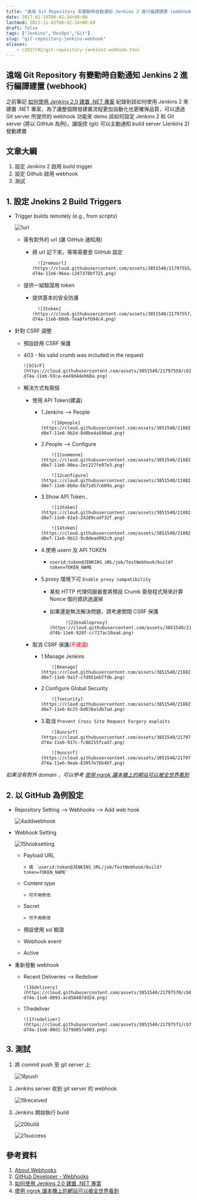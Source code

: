 ```yaml
---
title: "遠端 Git Repository 有變動時自動通知 Jenkins 2 進行編譯建置 (webhook)"
date: 2017-02-10T00:42:34+08:00
lastmod: 2021-11-02T00:42:34+08:00
draft: false
tags: ["Jenkins","DevOps","Git"]
slug: "git-repository-jenkins-webhook"
aliases:
    - /2017/02/git-repository-jenkins2-webhook.html
---
```

## 遠端 Git Repository 有變動時自動通知 Jenkins 2 進行編譯建置 (webhook)

之前筆記 [如何使用 Jenkins 2.0 建置 .NET 專案](/jenkins-2-build-dotnet-project) 紀錄到該如何使用 Jenkins 2 來建置 .NET 專案，為了讓整個開發建置流程更加自動化也更確保品質，可以透過 Git server 所提供的 webhook 功能來 demo 該如何設定 Jenkins 2 和 Git server (將以 GitHub 為例)，讓版控 (git) 可以主動通知 build server (Jenkins 2) 發動建置

## 文章大綱

1. 設定 Jenkins 2 啟用 build trigger
2. 設定 Github 啟用 webhook
3. 測試

## 1. 設定 Jnekins 2 Build Triggers

- Trigger builds remotely (e.g., from scripts)

    ![1url](https://cloud.githubusercontent.com/assets/3851540/21797554/cb16e4fc-d74a-11e6-8669-35af659dfaa4.png)
  - 需有對外的 url (讓 GitHub 通知用)
    - 將 url 記下來，等等需要至 GitHub 設定

            ![2remourl](https://cloud.githubusercontent.com/assets/3851540/21797555/cb198e5a-d74a-11e6-96ea-c247378bf725.png)
  - 提供一組驗證用 token
    - 提供基本的安全防護

            ![3token](https://cloud.githubusercontent.com/assets/3851540/21797557/cb1b2526-d74a-11e6-80d6-7ea8fefb94c4.png)

- 針對 CSRF 調整
  - 預設啟用 CSRF 保護
  - 403 - No valid crumb was included in the request

        ![5CSrF](https://cloud.githubusercontent.com/assets/3851540/21797558/cb1f2b3a-d74a-11e6-93ca-ee49d44eb68a.png)
  - 解決方式有兩個
    - 使用 API Token(建議)
      - 1.Jenkins --> People

                ![10people](https://cloud.githubusercontent.com/assets/3851540/21882885/6f3d4bfa-d8e7-11e6-9b2d-8d8be4a590ad.png)
      - 2.People --> Configure

                ![11someone](https://cloud.githubusercontent.com/assets/3851540/21882887/6f408130-d8e7-11e6-90ea-2ec227fe97e3.png)

                ![12configure](https://cloud.githubusercontent.com/assets/3851540/21882889/6f4305e0-d8e7-11e6-8b0a-6b71d57c689a.png)
      - 3.Show API Token..

                ![13token](https://cloud.githubusercontent.com/assets/3851540/21882890/6f444e1e-d8e7-11e6-92a3-24289cadf32f.png)

                ![14token](https://cloud.githubusercontent.com/assets/3851540/21882891/6f5cb5ee-d8e7-11e6-9b12-9c0dead992c9.png)
      - 4.使用 usern 及 API TOKEN
        - `userid:token@JENKINS_URL/job/TestWebhook/build?token=TOKEN_NAME`
      - 5.proxy 環境下可 `Enable proxy compatibility`
        - 某些 HTTP 代理伺服器會將預設 Crumb 簽發程式用來計算 Nonce 值的資訊過濾掉
        - 如果還是無法解決問題，請考慮關閉 CSRF 保護

                    ![22enableproxy](https://cloud.githubusercontent.com/assets/3851540/21797730/c799bd6c-d74b-11e6-928f-cc727ac20aad.png)
    - 取消 CSRF 保護(<span style="color:red">不建議</span>)
      - 1.Manage Jenkins

                ![6manage](https://cloud.githubusercontent.com/assets/3851540/21882886/6f401aba-d8e7-11e6-9a1f-cfd951eb7fdb.png)
      - 2.Configure Global Security

                ![7security](https://cloud.githubusercontent.com/assets/3851540/21882884/6f3b055c-d8e7-11e6-8c25-bd676a1db7ad.png)
      - 3.取消 `Prevent Cross Site Request Forgery exploits`

                ![8uncsrf](https://cloud.githubusercontent.com/assets/3851540/21797562/cb3e438a-d74a-11e6-917c-fc86215fcad7.png)

                ![9uncsrf](https://cloud.githubusercontent.com/assets/3851540/21797561/cb3e5104-d74a-11e6-9eab-63957e76b4b7.png)

*如果沒有對外 domain ，可以參考 [使用 ngrok 讓本機上的網站可以被全世界看到](/ngrok)*

## 2. 以 GitHub 為例設定

- Repository Setting --> Webhooks --> Add web hook

    ![4addwebhook](https://cloud.githubusercontent.com/assets/3851540/21797556/cb1b0622-d74a-11e6-81ad-8409f4438f82.png)

- Webhook Setting

    ![15hooksetting](https://cloud.githubusercontent.com/assets/3851540/21797566/cb60dc7e-d74a-11e6-88c0-9cabf423a14d.png)
  - Payload URL

        > 填 `userid:token@JENKINS_URL/job/TestWebhook/build?token=TOKEN_NAME`
  - Content type

        > 可不用修改
  - Secret

        > 可不用修改
  - 預設使用 ssl 驗證
  - Webhook event
  - Active
- 重新發動 webhook
  - Recent Deliveries --> Redeliver

        ![16delivery](https://cloud.githubusercontent.com/assets/3851540/21797570/cb67a284-d74a-11e6-8091-acd58487dd24.png)
  - 17redeliver

        ![17redeliver](https://cloud.githubusercontent.com/assets/3851540/21797571/cb7c3a5a-d74a-11e6-80d1-5279d857a803.png)

## 3. 測試

1. 將 commit push 至 git server 上

    ![18push](https://cloud.githubusercontent.com/assets/3851540/21797572/cb85861e-d74a-11e6-94e6-4fc25263c94d.png)

2. Jenkins server 收到 git server 的 webhook

    ![19received](https://cloud.githubusercontent.com/assets/3851540/21882892/6f6108f6-d8e7-11e6-9dd8-ace82f9e20f8.png)  

3. Jenkins 開始執行 build

    ![20build](https://cloud.githubusercontent.com/assets/3851540/21882894/6f6466d6-d8e7-11e6-935c-205b9985e345.png)

    ![21success](https://cloud.githubusercontent.com/assets/3851540/21882893/6f62367c-d8e7-11e6-89a1-91fedfd94d3e.png)

## 參考資料

1. [About Webhooks](https://help.github.com/articles/about-webhooks/)
2. [GitHub Developer - Webhooks](https://developer.github.com/webhooks/)
3. [如何使用 Jenkins 2.0 建置 .NET 專案](/jenkins-2-build-dotnet-project)
4. [使用 ngrok 讓本機上的網站可以被全世界看到](/ngrok)
